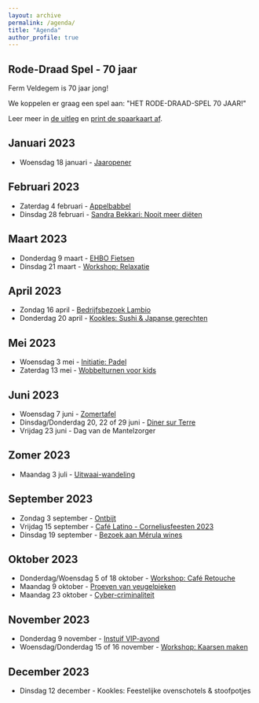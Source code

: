```yaml
---
layout: archive
permalink: /agenda/
title: "Agenda"
author_profile: true
---
```


## Rode-Draad Spel - 70 jaar

Ferm Veldegem is 70 jaar jong!

We koppelen er graag een spel aan: "HET RODE-DRAAD-SPEL 70 JAAR!"

Leer meer in [de uitleg](/assets/media/agenda/Rode-draad-spel-info.pdf) en [print de spaarkaart af](/assets/media/agenda/Rode-draad-spel-spaarkaart.pdf).

## Januari 2023

- Woensdag 18 januari - [Jaaropener](/assets/media/agenda/2023-01-jaaropener.pdf)

## Februari 2023

- Zaterdag 4 februari - [Appelbabbel](/assets/media/agenda/2023-02-appelbabbel.pdf)
- Dinsdag 28 februari - [Sandra Bekkari: Nooit meer diëten](/assets/media/agenda/2023-02-sandra-bekkari.jpg)

## Maart 2023

- Donderdag 9 maart - [EHBO Fietsen](/assets/media/agenda/2023-03-09-fietsen.pdf)
- Dinsdag 21 maart - [Workshop: Relaxatie](/assets/media/agenda/2023-03-21-relax.pdf)

## April 2023

- Zondag 16 april - [Bedrijfsbezoek Lambio](/assets/media/agenda/2023-04-bedrijfsbezoek.pdf)
- Donderdag 20 april - [Kookles: Sushi & Japanse gerechten](/assets/media/agenda/2023-04-sushi.jpg)

## Mei 2023

- Woensdag 3 mei - [Initiatie: Padel](/assets/media/agenda/2023-05-padel.jpg)
- Zaterdag 13 mei - [Wobbelturnen voor kids](/assets/media/agenda/2023-05-13-wobbel.pdf)

## Juni 2023

- Woensdag 7 juni - [Zomertafel](/assets/media/agenda/2023-06-zomertafel.pdf)
- Dinsdag/Donderdag 20, 22 of 29 juni - [Diner sur Terre](/assets/media/agenda/2023-06-diner.pdf)
- Vrijdag 23 juni - Dag van de Mantelzorger

## Zomer 2023

- Maandag 3 juli - [Uitwaai-wandeling](/assets/media/agenda/2023-07-03-uitzwaai.jpg)

## September 2023

- Zondag 3 september - [Ontbijt](/assets/media/agenda/2023-03-ontbijt.pdf)
- Vrijdag 15 september - [Café Latino - Corneliusfeesten 2023](/assets/media/agenda/2023-09-15-cornelius.pdf)
- Dinsdag 19 september - [Bezoek aan Mérula wines](/assets/media/agenda/2023-09-19-merula.pdf)

## Oktober 2023

- Donderdag/Woensdag 5 of 18 oktober - [Workshop: Café Retouche](/assets/media/agenda/2023-10-retouche.pdf)
- Maandag 9 oktober - [Proeven van veugelpieken](/assets/media/agenda/2023-10-09-pieken.pdf)
- Maandag 23 oktober - [Cyber-criminaliteit](/assets/media/agenda/2023-10-cyber.pdf)

## November 2023

- Donderdag 9 november - [Instuif VIP-avond](/assets/media/agenda/2023-11-vip.pdf)
- Woensdag/Donderdag 15 of 16 november - [Workshop: Kaarsen maken](/assets/media/agenda/2023-11-kaarsen.jpg)

## December 2023

- Dinsdag 12 december - Kookles: Feestelijke ovenschotels & stoofpotjes